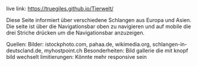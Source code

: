 live link: https://truegiles.github.io/Tierwelt/

Diese Seite informiert über verschiedene Schlangen aus Europa und Asien. Die seite ist über die Navigationsbar oben zu navigieren und auf mobile die drei Striche drücken um die Navigationsbar anzuzeigen.

Quellen: Bilder: istockphoto.com, pahaa.de, wikimedia.org, schlangen-in-deutscland.de, myhostpoint.ch
Besonderheiten: Bild gallerie die mit knopf bild wechselt
limitierungen: Könnte mehr responsive sein
